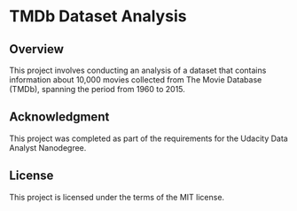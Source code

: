 # TMDb Dataset Analysis

## Overview
This project involves conducting an analysis of a dataset that contains information about 10,000 movies collected from The Movie Database (TMDb), spanning the period from 1960 to 2015.

## Acknowledgment
This project was completed as part of the requirements for the Udacity Data Analyst Nanodegree.

## License
This project is licensed under the terms of the MIT license.
